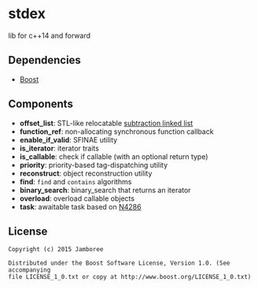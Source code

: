 stdex
=====

lib for c++14 and forward

## Dependencies

- [Boost](http://www.boost.org/)

## Components

- __offset_list__: STL-like relocatable [subtraction linked list](http://en.wikipedia.org/wiki/XOR_linked_list#Subtraction_linked_list)
- __function_ref__: non-allocating synchronous function callback
- __enable_if_valid__: SFINAE utility
- __is_iterator__: iterator traits
- __is_callable__: check if callable (with an optional return type)
- __priority__: priority-based tag-dispatching utility
- __reconstruct__: object reconstruction utility
- __find__: `find` and `contains` algorithms
- __binary_search__: binary_search that returns an iterator
- __overload__: overload callable objects
- __task__: awaitable task based on [N4286](http://www.open-std.org/jtc1/sc22/wg21/docs/papers/2014/n4286.pdf)

## License

    Copyright (c) 2015 Jamboree

    Distributed under the Boost Software License, Version 1.0. (See accompanying
    file LICENSE_1_0.txt or copy at http://www.boost.org/LICENSE_1_0.txt)
